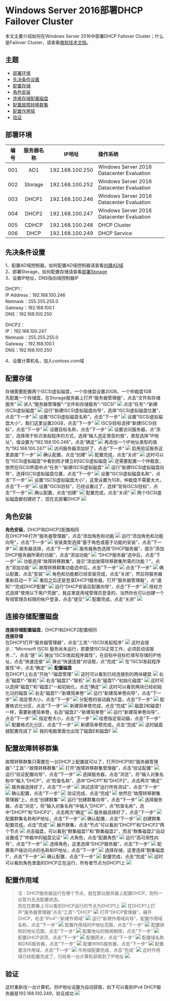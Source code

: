 # Windows Server 2016部署DHCP Failover Cluster

本文主要介绍如何在Windows Server 2016中部署DHCP Failover Cluster；什么是Failover Cluster，请查看[微软技术文档](https://docs.microsoft.com/zh-cn/windows-server/failover-clustering/failover-clustering-overview)。

## 主题

- [部署环境](#部署环境)
- [先决条件设置](#先决条件设置)
- [配置存储](#配置存储)
- [角色安装](#角色安装)
- [连接存储配置磁盘](#连接存储配置磁盘)
- [配置故障转移群集](#配置故障转移群集)
- [配置作用域](#配置作用域)
- [验证](#验证)

## 部署环境

| 编号 | 服务器名称 | IP地址 | 操作系统 |
| :---: | :-----:| :----: | :--- |
| 001 | AD1 | 192.168.100.250 | Windows Server 2016 Datacenter Evaluation |
| 002 | Storage | 192.168.100.252| Windows Server 2016 Datacenter Evaluation |
| 003 | DHCP1 | 192.168.100.246| Windows Server 2016 Datacenter Evaluation |
| 004 | DHCP2 | 192.168.100.247| Windows Server 2016 Datacenter Evaluation |
| 005 | CDHCP | 192.168.100.248 |  DHCP Cluster | / |
| 006 | DHCP | 192.168.100.249 |  DHCP Service | / |

## 先决条件设置

1、配置AD域控制器，如何配置AD域控制器请查看[创建AD域](./../../DOCS/AD/AD-Deployment.md)  
2、部署Storage，如何配置存储请查看[部署Storage](./../../DOCS/Storage/Storage-ISCSI-Configuration.md)  
3、设置IP地址，DNS指向域控制器IP  

DHCP1：  
IP Address：192.168.100.246   
Netmask：255.255.255.0  
Gateway：192.168.100.1  
DNS：192.168.100.250   

DHCP2：  
IP：192.168.100.247  
Netmask：255.255.255.0    
Gateway：192.168.100.1  
DNS：192.168.100.250

4、设置计算机名，加入contoso.com域

## 配置存储

存储需要配置两个ISCSI虚拟磁盘，一个存储盘设置20GB，一个仲裁盘1GB  
先配置一个存储盘，在Storage服务器上打开“服务器管理器”，点击“文件和存储服务”
![](./../../IMGS/DHCP/DHCP-Cluster-Deployment-1.png)
进入“服务器管理器”-“文件和存储服务”-“ISCSI”
![](./../../IMGS/DHCP/DHCP-Cluster-Deployment-2.png)
点击“任务”-“新建ISCSI虚拟磁盘”
![](./../../IMGS/DHCP/DHCP-Cluster-Deployment-3.png)
运行“新建ISCSI虚拟磁盘向导”，选择“ISCSI虚拟磁盘位置”，点击“下一步”
![](./../../IMGS/DHCP/DHCP-Cluster-Deployment-4.png)
设置“ISCSI虚拟磁盘名称”，点击“下一步”
![](./../../IMGS/DHCP/DHCP-Cluster-Deployment-5.png)
设置“ISCSI虚拟磁盘大小”，我们这里设置20GB，点击“下一步”
![](./../../IMGS/DHCP/DHCP-Cluster-Deployment-6.png)
ISCSI目标选择“新建ISCSI目标”，点击“下一步”
![](./../../IMGS/DHCP/DHCP-Cluster-Deployment-7.png)
设置目标名称，点击“下一步”
![](./../../IMGS/DHCP/DHCP-Cluster-Deployment-8.png)
设置访问服务器，点“添加”，选择用于标识发起程序的方式，选择“输入选定类型的值”，类型选择“IP地址”，值设置为“192.168.100.246”，点击“确定”
![](./../../IMGS/DHCP/DHCP-Cluster-Deployment-9.png)
再添加一个IP地址类型的值为“192.168.100.247”
![](./../../IMGS/DHCP/DHCP-Cluster-Deployment-10.png)
访问服务器添加好了，点击“下一步”
![](./../../IMGS/DHCP/DHCP-Cluster-Deployment-11.png)
启用验证服务这里直接“下一步”
![](./../../IMGS/DHCP/DHCP-Cluster-Deployment-12.png)
确认配置，点击“创建”
![](./../../IMGS/DHCP/DHCP-Cluster-Deployment-13.png)
配置完成，点击“关闭”
![](./../../IMGS/DHCP/DHCP-Cluster-Deployment-14.png)
这时可以在“ISCSI虚拟磁盘”中看到刚才建立的ISCSI虚拟磁盘
![](./../../IMGS/DHCP/DHCP-Cluster-Deployment-15.png)
还需要配置一个仲裁盘，依然在ISCSI界面中点“任务”-“新建ISCSI虚拟磁盘”
![](./../../IMGS/DHCP/DHCP-Cluster-Deployment-16.png)
运行“新建ISCSI虚拟磁盘向导”，选择ISCSI虚拟磁盘位置，点击“下一步”
![](./../../IMGS/DHCP/DHCP-Cluster-Deployment-17.png)
设置“ISCSI虚拟磁盘名称”，点击“下一步”
![](./../../IMGS/DHCP/DHCP-Cluster-Deployment-18.png)
设置“ISCSI虚拟磁盘大小”，这里设置为1GB，仲裁盘不需要太大，点击“下一步”
![](./../../IMGS/DHCP/DHCP-Cluster-Deployment-19.png)
设置“ISCSI目标”，已经设置过了，选择“现有ISCSI目标”，点击“下一步”
![](./../../IMGS/DHCP/DHCP-Cluster-Deployment-20.png)
确认配置，点击“创建”
![](./../../IMGS/DHCP/DHCP-Cluster-Deployment-21.png)
配置完成，点击“关闭”
![](./../../IMGS/DHCP/DHCP-Cluster-Deployment-22.png)
两个ISCSI虚拟磁盘都创建好了，现在去部署DHCP
![](./../../IMGS/DHCP/DHCP-Cluster-Deployment-23.png)

## 角色安装

**角色安装**，DHCP1和DHCP2配置相同  
在DHCP1中打开“服务器管理器”，点击“添加角色和功能
![](./../../IMGS/DHCP/DHCP-Cluster-Deployment-24.png)
运行“添加角色和功能向导”，点击“下一步”
![](./../../IMGS/DHCP/DHCP-Cluster-Deployment-25.png)
安装类型选择“基于角色或基于功能的安装”，点击“下一步”
![](./../../IMGS/DHCP/DHCP-Cluster-Deployment-26.png)
服务器选择，点击“下一步”
![](./../../IMGS/DHCP/DHCP-Cluster-Deployment-27.png)
服务器角色选择“DHCP服务器”，提示“添加DHCP服务器所需的功能”，点击“添加功能”
![](./../../IMGS/DHCP/DHCP-Cluster-Deployment-28.png)
“DHCP服务器”选中后，点击“下一步”
![](./../../IMGS/DHCP/DHCP-Cluster-Deployment-29.png)
功能选择“故障转移群集”，提示“添加故障转移群集所需的功能？”，点击“添加功能”
![](./../../IMGS/DHCP/DHCP-Cluster-Deployment-30.png)
故障转移群集功能选中后，点击“下一步”
![](./../../IMGS/DHCP/DHCP-Cluster-Deployment-31.png)
点击“下一步”
![](./../../IMGS/DHCP/DHCP-Cluster-Deployment-32.png)
确认配置，点击“安装”
![](./../../IMGS/DHCP/DHCP-Cluster-Deployment-33.png)
角色和功能都已经安装完成，点击“关闭”，然后将服务器重新启动一下
![](./../../IMGS/DHCP/DHCP-Cluster-Deployment-34.png)
重启之后还是登录DHCP1服务器，打开“服务器管理器”，点“通知”-“完成DHCP配置”
![](./../../IMGS/DHCP/DHCP-Cluster-Deployment-35.png)
运行“DHCP安装后配置向导”，点击“下一步”
![](./../../IMGS/DHCP/DHCP-Cluster-Deployment-36.png)
授权方式选择“使用以下用户凭据”，我这里是用域管理员登录的，当然你也可以创建一个有域管理员权限的帐户登录，点击“提交”
![](./../../IMGS/DHCP/DHCP-Cluster-Deployment-37.png)
配置完成，点击“关闭”
![](./../../IMGS/DHCP/DHCP-Cluster-Deployment-38.png)

## 连接存储配置磁盘

**连接存储配置磁盘**，DHCP1和DHCP2配置相同  
**连接存储**  
在DHCP1打开“服务器管理器”，点击“工具”-“ISCSI发起程序”
![](./../../IMGS/DHCP/DHCP-Cluster-Deployment-39.png)
这时会提示：“Microsoft ISCSI 服务尚未运行，若要使ISCSI正常工作，必须启动该服务...”，点击“是”
![](./../../IMGS/DHCP/DHCP-Cluster-Deployment-40.png)
弹出“ISCSI发起程序属性”，在目标中目标栏填写存储的IP地址，点击“快速连接”
![](./../../IMGS/DHCP/DHCP-Cluster-Deployment-41.png)
弹出“快速连接”对话框，点“完成”
![](./../../IMGS/DHCP/DHCP-Cluster-Deployment-42.png)
在“ISCSI发起程序属性”中，点击“确定”
![](./../../IMGS/DHCP/DHCP-Cluster-Deployment-43.png)
**配置磁盘**  
在DHCP1上右击“开始”-“磁盘管理”
![](./../../IMGS/DHCP/DHCP-Cluster-Deployment-44.png)
这时可以看到已经连接到的两块硬盘
![](./../../IMGS/DHCP/DHCP-Cluster-Deployment-45.png)
右击“磁盘1”-“联机”
![](./../../IMGS/DHCP/DHCP-Cluster-Deployment-46.png)
右击“磁盘2”-“联机”
![](./../../IMGS/DHCP/DHCP-Cluster-Deployment-47.png)
右击“磁盘1”-“初始化磁盘”
![](./../../IMGS/DHCP/DHCP-Cluster-Deployment-48.png)
这时可以选择“磁盘1”和“磁盘2”一起初始化，点击“确定”
![](./../../IMGS/DHCP/DHCP-Cluster-Deployment-49.png)
这时可以看到两块已经初始化过的磁盘
![](./../../IMGS/DHCP/DHCP-Cluster-Deployment-50.png)
右击“磁盘1”-“新建简单卷”
![](./../../IMGS/DHCP/DHCP-Cluster-Deployment-51.png)
运行“新建简单卷向导”，点击“下一步”
![](./../../IMGS/DHCP/DHCP-Cluster-Deployment-52.png)
指定卷大小，点击“下一步”
![](./../../IMGS/DHCP/DHCP-Cluster-Deployment-53.png)
分配卷的驱动器为E盘，点击“下一步”
![](./../../IMGS/DHCP/DHCP-Cluster-Deployment-54.png)
配置格式化分区，点击“下一步”
![](./../../IMGS/DHCP/DHCP-Cluster-Deployment-55.png)
新建简单卷完成，点击“完成”
![](./../../IMGS/DHCP/DHCP-Cluster-Deployment-56.png)
磁盘2和磁盘1一样，需要新建简单卷，右击“磁盘2”-“新建简单卷”
![](./../../IMGS/DHCP/DHCP-Cluster-Deployment-57.png)
运行“新建简单卷向导”，点击“下一步”
![](./../../IMGS/DHCP/DHCP-Cluster-Deployment-58.png)
指定卷大小，点击“下一步”
![](./../../IMGS/DHCP/DHCP-Cluster-Deployment-59.png)
给卷指定驱动器，点击“下一步”
![](./../../IMGS/DHCP/DHCP-Cluster-Deployment-60.png)
配置格式化分区，点击“下一步”
![](./../../IMGS/DHCP/DHCP-Cluster-Deployment-61.png)
新建简单卷完成，点击“完成”
![](./../../IMGS/DHCP/DHCP-Cluster-Deployment-62.png)
这时磁盘就配置完成了
![](./../../IMGS/DHCP/DHCP-Cluster-Deployment-63.png)
我的电脑里面也出现了磁盘E和磁盘F
![](./../../IMGS/DHCP/DHCP-Cluster-Deployment-64.png)

## 配置故障转移群集
故障转移群集只需要在一台DHCP上配置就可以了，打开DHCP1的“服务器管理器”-“工具”-“故障转移群集”
![](./../../IMGS/DHCP/DHCP-Cluster-Deployment-65.png)
打开“故障转移群集管理器”，点击“验证配置”
![](./../../IMGS/DHCP/DHCP-Cluster-Deployment-66.png)
运行“验证配置向导”，点击“下一步”
![](./../../IMGS/DHCP/DHCP-Cluster-Deployment-67.png)
选择服务器，点击“浏览”，将“输入对象名称中”输入“DHCP”，点“检查名称”，选中“DHCP1”和“DHCP2”，点击两次“确定”
![](./../../IMGS/DHCP/DHCP-Cluster-Deployment-68.png)
服务器选择好了，点击“下一步”
![](./../../IMGS/DHCP/DHCP-Cluster-Deployment-69.png)
测试选项“运行所有测试”，点击“下一步”
![](./../../IMGS/DHCP/DHCP-Cluster-Deployment-70.png)
确认配置，点击“下一步”
![](./../../IMGS/DHCP/DHCP-Cluster-Deployment-71.png)
验证完成，点击“完成”
![](./../../IMGS/DHCP/DHCP-Cluster-Deployment-72.png)
依然在“故障转移群集管理器”上，点击“创建群集”
![](./../../IMGS/DHCP/DHCP-Cluster-Deployment-73.png)
运行“创建群集向导”，点击“下一步”
![](./../../IMGS/DHCP/DHCP-Cluster-Deployment-74.png)
选择服务器，点击“浏览”，将“输入对象名称”中输入“DHCP”，点“检查名称”，选中“DHCP1”和“DHCP2”，点击两次“确定”
![](./../../IMGS/DHCP/DHCP-Cluster-Deployment-75.png)
服务器选择好了，点击“下一步”
![](./../../IMGS/DHCP/DHCP-Cluster-Deployment-76.png)
配置群集名称和IP地址，点击“下一步”
![](./../../IMGS/DHCP/DHCP-Cluster-Deployment-77.png)
确认配置，点击“下一步”
![](./../../IMGS/DHCP/DHCP-Cluster-Deployment-78.png)
创建群集配置完成，点击“完成”
![](./../../IMGS/DHCP/DHCP-Cluster-Deployment-79.png)
展开群集，点击“节点”可以看到“DHCP1”和“DHCP2”两个节点
![](./../../IMGS/DHCP/DHCP-Cluster-Deployment-80.png)
点击磁盘，可以看到“群集磁盘1”和“群集磁盘2”，而且“群集磁盘2”自动设置成了“仲裁中的磁盘见证”
![](./../../IMGS/DHCP/DHCP-Cluster-Deployment-81.png)
点角色，点击“配置角色”
![](./../../IMGS/DHCP/DHCP-Cluster-Deployment-82.png)
运行“高可用性向导”，点击“下一步”
![](./../../IMGS/DHCP/DHCP-Cluster-Deployment-83.png)
选择角色，这里选择“DHCP服务器”，点击“下一步”
![](./../../IMGS/DHCP/DHCP-Cluster-Deployment-84.png)
配置客户端访问点的名称和IP地址，点击“下一步”
![](./../../IMGS/DHCP/DHCP-Cluster-Deployment-85.png)
选择存储，这里选择“群集磁盘1”，点击“下一步”
![](./../../IMGS/DHCP/DHCP-Cluster-Deployment-86.png)
确认配置，点击“下一步”
![](./../../IMGS/DHCP/DHCP-Cluster-Deployment-87.png)
配置完成，点击“完成”
![](./../../IMGS/DHCP/DHCP-Cluster-Deployment-88.png)
这时可以看到角色里面的DHCP正在运行，所有者节点为DHCP1上
![](./../../IMGS/DHCP/DHCP-Cluster-Deployment-89.png)

## 配置作用域

> 注：DHCP服务器运行在哪个节点，就在那台服务器上配置DHCP，则列一台暂为无法配置状态。  
现在在群集上可以看到DHCP运行的节点为DHCP1上
![](./../../IMGS/DHCP/DHCP-Cluster-Deployment-90.png)
在DHCP1上打开“服务器管理器”点击“工具”-“DHCP”
![](./../../IMGS/DHCP/DHCP-Cluster-Deployment-91.png)
打开“DHCP管理器”，展开DHCP，右击“IPv4”-“新建作用域”
![](./../../IMGS/DHCP/DHCP-Cluster-Deployment-92.png)
运行“新建作用域向导”，配置作用域名称，点击“下一步”
![](./../../IMGS/DHCP/DHCP-Cluster-Deployment-93.png)
配置作用域的IP地址范围，点击“下一步”
![](./../../IMGS/DHCP/DHCP-Cluster-Deployment-94.png)
配置排除的地址范围，点击“下一步”
![](./../../IMGS/DHCP/DHCP-Cluster-Deployment-95.png)
配置地址的租用期限，点击“下一步”
![](./../../IMGS/DHCP/DHCP-Cluster-Deployment-96.png)
配置DHCP选项，点击“下一步”
![](./../../IMGS/DHCP/DHCP-Cluster-Deployment-97.png)
配置网关，点击“下一步”
![](./../../IMGS/DHCP/DHCP-Cluster-Deployment-98.png)
配置域名称和DNS服务器，点击“下一步”
![](./../../IMGS/DHCP/DHCP-Cluster-Deployment-99.png)
配置WINS服务器，点击“下一步”
![](./../../IMGS/DHCP/DHCP-Cluster-Deployment-100.png)
配置激活作用域，点击“下一步”
![](./../../IMGS/DHCP/DHCP-Cluster-Deployment-101.png)
作用域配置完成，点击“完成”
![](./../../IMGS/DHCP/DHCP-Cluster-Deployment-102.png)
这时作用域已经配置完成了，已经有一台计算机获取到了IP地址
![](./../../IMGS/DHCP/DHCP-Cluster-Deployment-103.png)

## 验证
这时重新找一台计算机，将IP地址设置为自动获取，如下可以看到IPv4 DHCP服务器是192.168.100.249，验证成功
![](./../../IMGS/DHCP/DHCP-Cluster-Deployment-104.png)
